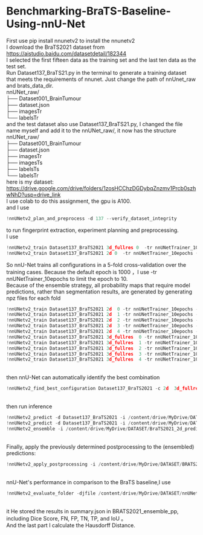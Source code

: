 # Benchmarking-BraTS-Baseline-Using-nnU-Net

First use pip install nnunetv2 to install the nnunetv2
<br>I download the BraTS2021 dataset from https://aistudio.baidu.com/datasetdetail/182344
<br>I selected the first fifteen data as the training set and the last ten data as the test set. 
<br>Run Dataset137_BraTS21.py in the terminal to generate a training dataset that meets the requirements of nnunet. Just change the path of nnUnet_raw and brats_data_dir.
<br>  nnUNet_raw/
<br>  ├── Dataset001_BrainTumour
<br>    ├── dataset.json
<br>    ├── imagesTr
<br>    └── labelsTr
<br>and the test dataset also use Dataset137_BraTS21.py, I changed the file name myself and add it to the nnUNet_raw/, it now has the structure
<br>  nnUNet_raw/
<br>  ├── Dataset001_BrainTumour
<br>    ├── dataset.json
<br>    ├── imagesTr
<br>    ├── imagesTs
<br>    ├── labelsTs
<br>    └── labelsTr
<br>here is my dataset: https://drive.google.com/drive/folders/1zosHCChzDGDybqZnzmv1Prcb0szhwNhD?usp=drive_link
<br>I use colab to do this assignment, the gpu is A100.
<br>and I use
```python  
!nnUNetv2_plan_and_preprocess -d 137 --verify_dataset_integrity
``` 
to run fingerprint extraction, experiment planning and preprocessing.
<br>I use
```python 
!nnUNetv2_train Dataset137_BraTS2021 3d_fullres 0  -tr nnUNetTrainer_10epochs (0,1,2,3,4),
!nnUNetv2_train Dataset137_BraTS2021 2d 0  -tr nnUNetTrainer_10epochs (0,1,2,3,4)
```
So nnU-Net trains all configurations in a 5-fold cross-validation over the training cases. Because the default epoch is 1000 ，I use -tr nnUNetTrainer_10epochs to limit the epoch to 10.
<br>Because of the ensemble strategy, all probability maps that require model predictions, rather than segmentation results, are generated by  generating npz files for each fold
```python 
!nnUNetv2_train Dataset137_BraTS2021 2d  0 -tr nnUNetTrainer_10epochs --val --npz
!nnUNetv2_train Dataset137_BraTS2021 2d  1 -tr nnUNetTrainer_10epochs --val --npz
!nnUNetv2_train Dataset137_BraTS2021 2d  2 -tr nnUNetTrainer_10epochs --val --npz
!nnUNetv2_train Dataset137_BraTS2021 2d  3 -tr nnUNetTrainer_10epochs --val --npz
!nnUNetv2_train Dataset137_BraTS2021 2d  4 -tr nnUNetTrainer_10epochs --val --npz
!nnUNetv2_train Dataset137_BraTS2021 3d_fullres  0 -tr nnUNetTrainer_10epochs --val --npz
!nnUNetv2_train Dataset137_BraTS2021 3d_fullres  1 -tr nnUNetTrainer_10epochs --val --npz
!nnUNetv2_train Dataset137_BraTS2021 3d_fullres  2 -tr nnUNetTrainer_10epochs --val --npz
!nnUNetv2_train Dataset137_BraTS2021 3d_fullres  3 -tr nnUNetTrainer_10epochs --val --npz
!nnUNetv2_train Dataset137_BraTS2021 3d_fullres  4 -tr nnUNetTrainer_10epochs --val --npz
```
<br>then nnU-Net can automatically identify the best combination 
```python 
!nnUNetv2_find_best_configuration Dataset137_BraTS2021 -c 2d  3d_fullres -tr nnUNetTrainer_10epochs -f 0 1 2 3 4
```
<br>then run inference
 ```python 
!nnUNetv2_predict -d Dataset137_BraTS2021 -i /content/drive/MyDrive/DATASET/nnUNet_raw/Dataset137_BraTS2021/imagesTs -o /content/drive/MyDrive/DATASET/BraTS2021_2d_predict -f  0 1 2 3 4 -tr nnUNetTrainer_10epochs -c 2d -p nnUNetPlans --save_probabilities
!nnUNetv2_predict -d Dataset137_BraTS2021 -i /content/drive/MyDrive/DATASET/nnUNet_raw/Dataset137_BraTS2021/imagesTs -o /content/drive/MyDrive/DATASET/BraTS2021_3d_fullres_predict -f  0 1 2 3 4 -tr nnUNetTrainer_10epochs -c 3d_fullres -p nnUNetPlans --save_probabilities 
!nnUNetv2_ensemble -i /content/drive/MyDrive/DATASET/BraTS2021_2d_predict /content/drive/MyDrive/DATASET/BraTS2021_3d_fullres_predict -o /content/drive/MyDrive/DATASET/BRATS2021_ensemble
```
<br>Finally, apply the previously determined postprocessing to the (ensembled) predictions:
```python
!nnUNetv2_apply_postprocessing -i /content/drive/MyDrive/DATASET/BRATS2021_ensemble  -o /content/drive/MyDrive/DATASET/BRATS2021_ensemble_pp -pp_pkl_file  /content/drive/MyDrive/DATASET/nnUNet_results/Dataset137_BraTS2021/nnUNetTrainer_10epochs__nnUNetPlans__2d/crossval_results_folds_0_1_2_3_4/postprocessing.pkl -np 8 -plans_json  /content/drive/MyDrive/DATASET/nnUNet_results/Dataset137_BraTS2021/nnUNetTrainer_10epochs__nnUNetPlans__2d/crossval_results_folds_0_1_2_3_4/plans.json  -dataset_json /content/drive/MyDrive/DATASET/nnUNet_results/Dataset137_BraTS2021/nnUNetTrainer_10epochs__nnUNetPlans__2d/crossval_results_folds_0_1_2_3_4/dataset.json
```
<br>nnU-Net's performance in comparison to the BraTS baseline,I use 
```python
!nnUNetv2_evaluate_folder -djfile /content/drive/MyDrive/DATASET/nnUNet_raw/Dataset137_BraTS2021/dataset.json  -pfile /content/drive/MyDrive/DATASET/nnUNet_results/Dataset137_BraTS2021/nnUNetTrainer_10epochs__nnUNetPlans__2d/crossval_results_folds_0_1_2_3_4/plans.json    /content/drive/MyDrive/DATASET/nnUNet_raw/Dataset137_BraTS2021/labelsTs  /content/drive/MyDrive/DATASET/BRATS2021_ensemble_pp
```
<br>it He stored the results in summary.json in BRATS2021_ensemble_pp, including Dice Score, FN, FP, TN, TP, and IoU 。
<br>And the last part I calculate the Hausdorff Distance.




